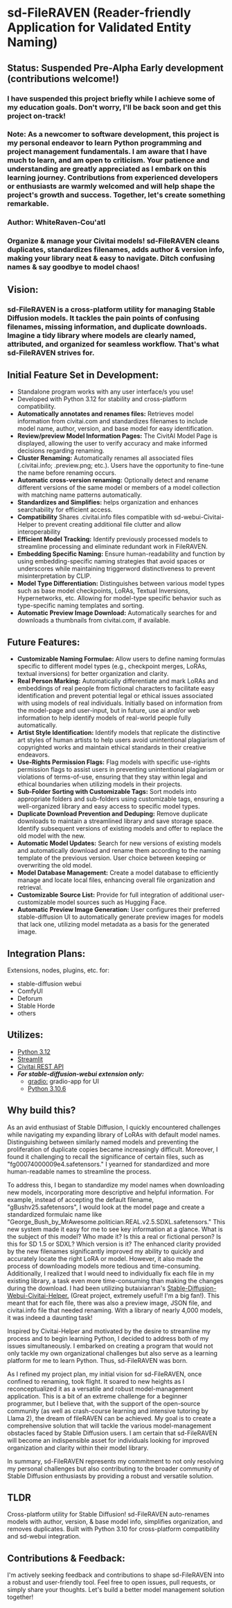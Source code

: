 # sd-FileRAVEN (Reader-friendly Application for Validated Entity Naming)

## **Status: Suspended Pre-Alpha Early development (contributions welcome!)**
### I have suspended this project briefly while I achieve some of my education goals. Don't worry, I'll be back soon and get this project on-track!

### Note: As a newcomer to software development, this project is my personal endeavor to learn Python programming and project management fundamentals. I am aware that I have much to learn, and am open to criticism. Your patience and understanding are greatly appreciated as I embark on this learning journey. Contributions from experienced developers or enthusiasts are warmly welcomed and will help shape the project's growth and success. Together, let's create something remarkable.

### **Author: WhiteRaven-Cou'atl**

### Organize &amp; manage your Civitai models! sd-FileRAVEN cleans duplicates, standardizes filenames, adds author &amp; version info, making your library neat &amp; easy to navigate. Ditch confusing names &amp; say goodbye to model chaos!

## Vision:
### sd-FileRAVEN is a cross-platform utility for managing Stable Diffusion models. It tackles the pain points of confusing filenames, missing information, and duplicate downloads. Imagine a tidy library where models are clearly named, attributed, and organized for seamless workflow. That's what sd-FileRAVEN strives for.

## Initial Feature Set in Development:
- Standalone program works with any user interface/s you use!
- Developed with Python 3.12 for stability and cross-platform compatibility.
- **Automatically annotates and renames files:** Retrieves model information from civitai.com and standardizes filenames to include model name, author, version, and base model for easy identification.
- **Review/preview Model Information Pages:** The CivitAI Model Page is displayed, allowing the user to verify accuracy and make informed decisions regarding renaming.
- **Cluster Renaming:** Automatically renames all associated files (.civitai.info; .preview.png; etc.). Users have the opportunity to fine-tune the name before renaming occurs.
- **Automatic cross-version renaming:** Optionally detect and rename different versions of the same model or members of a model collection with matching name patterns automatically.
- **Standardizes and Simplifies:** helps organization and enhances searchability for efficient access.
- **Compatibility** Shares .civitai.info files compatible with sd-webui-Civitai-Helper to prevent creating additional file clutter and allow interoperability
- **Efficient Model Tracking:** Identify previously processed models to streamline processing and eliminate redundant work in FileRAVEN.
- **Embedding Specific Naming:** Ensure human-readability and function by using embedding-specific naming strategies that avoid spaces or underscores while maintaining triggerword distinctiveness to prevent misinterpretation by CLIP.
- **Model Type Differentiation:** Distinguishes between various model types such as base model checkpoints, LoRAs, Textual Inversions, Hypernetworks, etc. Allowing for model-type specific behavior such as type-specific naming templates and sorting.
- **Automatic Preview Image Download:** Automatically searches for and downloads a thumbnails from civitai.com, if available.

## Future Features:
- **Customizable Naming Formulae:** Allow users to define naming formulas specific to different model types (e.g., checkpoint merges, LoRAs, textual inversions) for better organization and clarity.
- **Real Person Marking:** Automatically differentiate and mark LoRAs and embeddings of real people from fictional characters to facilitate easy identification and prevent potential legal or ethical issues associated with using models of real individuals. Initially based on information from the model-page and user-input, but in future, use ai and/or web information to help identify models of real-world people fully automatically.
- **Artist Style Identification:** Identify models that replicate the distinctive art styles of human artists to help users avoid unintentional plagiarism of copyrighted works and maintain ethical standards in their creative endeavors.
- **Use-Rights Permission Flags:** Flag models with specific use-rights permission flags to assist users in preventing unintentional plagiarism or violations of terms-of-use, ensuring that they stay within legal and ethical boundaries when utilizing models in their projects.
- **Sub-Folder Sorting with Customizable Tags:** Sort models into appropriate folders and sub-folders using customizable tags, ensuring a well-organized library and easy access to specific model types.
- **Duplicate Download Prevention and Deduping:** Remove duplicate downloads to maintain a streamlined library and save storage space. Identify subsequent versions of existing models and offer to replace the old model with the new.
- **Automatic Model Updates:** Search for new versions of existing models and automatically download and rename them according to the naming template of the previous version. User choice between keeping or overwriting the old model.
- **Model Database Management:** Create a model database to efficiently manage and locate local files, enhancing overall file organization and retrieval.
- **Customizable Source List:** Provide for full integration of additional user-customizable model sources such as Hugging Face.
- **Automatic Preview Image Generation:** User configures their preferred stable-diffusion UI to automatically generate preview images for models that lack one, utilizing model metadata as a basis for the generated image.

## Integration Plans: 
Extensions, nodes, plugins, etc. for:
- stable-diffusion webui
- ComfyUI
- Deforum
- Stable Horde
- others

## Utilizes:
- [Python 3.12](https://www.python.org/downloads/release/python-3121/)
- [Streamlit](https://streamlit.io/)
- [Civitai REST API](https://github.com/civitai/civitai/wiki/REST-API-Reference)
- **_For stable-diffusion-webui extension only:_**
    - [gradio:](https://github.com/gradio-app/gradio) gradio-app for UI
    - [Python 3.10.6](https://www.python.org/downloads/release/python-3106/)

## Why build this?
As an avid enthusiast of Stable Diffusion, I quickly encountered challenges while navigating my expanding library of LoRAs with default model names. Distinguishing between similarly named models and preventing the proliferation of duplicate copies became increasingly difficult. Moreover, I found it challenging to recall the significance of certain files, such as "fg00074000009e4.safetensors." I yearned for standardized and more human-readable names to streamline the process.

To address this, I began to standardize my model names when downloading new models, incorporating more descriptive and helpful information. For example, instead of accepting the default filename, "gBushv25.safetensors", I would look at the model page and create a standardized formulaic name like "George_Bush_by_MrAwesome.politician.REAL.v2.5.SDXL.safetensors." This new system made it easy for me to see key information at a glance. What is the subject of this model? Who made it? Is this a real or fictional person? Is this for SD 1.5 or SDXL? Which version is it? The enhanced clarity provided by the new filenames significantly improved my ability to quickly and accurately locate the right LoRA or model. However, it also made the process of downloading models more tedious and time-consuming. Additionally, I realized that I would need to individually fix each file in my existing library, a task even more time-consuming than making the changes during the download. I had been utilizing butaixianran's [Stable-Diffusion-Webui-Civitai-Helper.](https://github.com/butaixianran/Stable-Diffusion-Webui-Civitai-Helper)
(Great project, extremely useful! I'm a big fan!). This meant that for each file, there was also a preview image, JSON file, and civitai.info file that needed renaming. With a library of nearly 4,000 models, it was indeed a daunting task!

Inspired by Civitai-Helper and motivated by the desire to streamline my process and to begin learning Python, I decided to address both of my issues simultaneously. I embarked on creating a program that would not only tackle my own organizational challenges but also serve as a learning platform for me to learn Python. Thus, sd-FileRAVEN was born.

As I refined my project plan, my initial vision for sd-FileRAVEN, once confined to renaming, took flight. It soared to new heights as I reconceptualized it as a versatile and robust model-management application. This is a bit of an extreme challenge for a beginner programmer, but I believe that, with the support of the open-source community (as well as crash-course learning and intensive tutoring by Llama 2), the dream of fileRAVEN can be achieved. My goal is to create a comprehensive solution that will tackle the various model-management obstacles faced by Stable Diffusion users. I am certain that sd-FileRAVEN will become an indispensible asset for individuals looking for improved organization and clarity within their model library.

In summary, sd-FileRAVEN represents my commitment to not only resolving my personal challenges but also contributing to the broader community of Stable Diffusion enthusiasts by providing a robust and versatile solution.

## TLDR
Cross-platform utility for Stable Diffusion! sd-FileRAVEN auto-renames models with author, version, & base model info, simplifies organization, and removes duplicates. Built with Python 3.10 for cross-platform compatibility and sd-webui integration.

## Contributions & Feedback:
I'm actively seeking feedback and contributions to shape sd-FileRAVEN into a robust and user-friendly tool. Feel free to open issues, pull requests, or simply share your thoughts. Let's build a better model management solution together!
